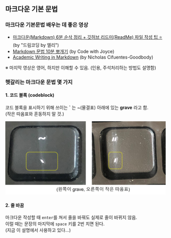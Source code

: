 ## 마크다운 기본 문법

### 마크다운 기본문법 배우는 데 좋은 영상

* [마크다운(Markdown) 6분 순삭 정리 + 깃허브 리드미(ReadMe) 파일 작성 팁 ⭐️](https://youtu.be/kMEb_BzyUqk) (by "드림코딩 by 엘리")
* [Markdown 문법 10분 뽀개기](https://youtu.be/eHUVvQ2AHh0) (by Code with Joyce)
* [Academic Writing in Markdown](https://youtu.be/hpAJMSS8pvs) (by Nicholas Cifuentes-Goodbody)

※ 마지막 영상은 영어, 하지만 이해할 수 있음. (인용, 주석처리하는 방법도 설명함)


### 헷갈리는 마크다운 문법 몇 가지

#### 1. 코드 블록 (codeblock)

코드 블록을 표시하기 위해 쓰이는 **`** 는 ~(물결표) 아래에 있는 **grave** 라고 함.  
(작은 따옴표와 혼동하지 말 것.)

![grave, 작은 따옴표](https://github.com/upqnu/TIL/blob/main/_image/grave.jpg)
  
#### 2. 줄 바꿈

마크다운 작성할 때 `enter`를 쳐서 줄을 바꿔도 실제로 줄이 바뀌지 않음.  
이럴 때는 문장의 마지막에 `space` 키를 2번 치면 된다.  
(지금 이 설명에서 사용하고 있다...)  
